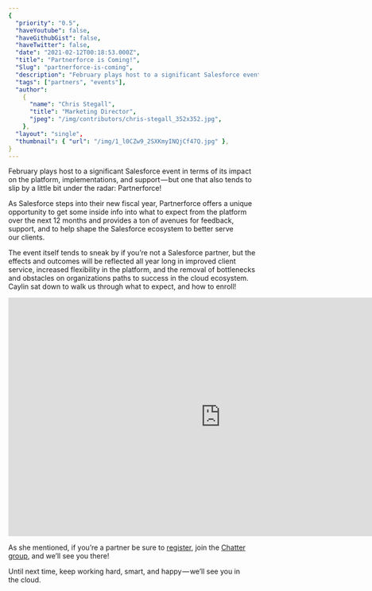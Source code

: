```yaml
---
{
  "priority": "0.5",
  "haveYoutube": false,
  "haveGithubGist": false,
  "haveTwitter": false,
  "date": "2021-02-12T00:18:53.000Z",
  "title": "Partnerforce is Coming!",
  "Slug": "partnerforce-is-coming",
  "description": "February plays host to a significant Salesforce event in terms of its impact on the platform, implementations, and support — but one that also tends to slip by a little bit under the radar: Partnerforce!.",
  "tags": ["partners", "events"],
  "author":
    {
      "name": "Chris Stegall",
      "title": "Marketing Director",
      "jpeg": "/img/contributors/chris-stegall_352x352.jpg",
    },
  "layout": "single",
  "thumbnail": { "url": "/img/1_l0CZw9_2SXKmyINQjCf47Q.jpg" },
}
---
```


February plays host to a significant Salesforce event in terms of its impact on the platform, implementations, and support — but one that also tends to slip by a little bit under the radar: Partnerforce!

As Salesforce steps into their new fiscal year, Partnerforce offers a unique opportunity to get some inside info into what to expect from the platform over the next 12 months and provides a ton of avenues for feedback, support, and to help shape the Salesforce ecosystem to better serve our clients.

The event itself tends to sneak by if you’re not a Salesforce partner, but the effects and outcomes will be reflected all year long in improved client service, increased flexibility in the platform, and the removal of bottlenecks and obstacles on organizations paths to success in the cloud ecosystem.
Caylin sat down to walk us through what to expect, and how to enroll!

<iframe src="https://cdn.embedly.com/widgets/media.html?src=https%3A%2F%2Fwww.youtube.com%2Fembed%2FIQKm7yVXeoM%3Ffeature%3Doembed&amp;display_name=YouTube&amp;url=https%3A%2F%2Fwww.youtube.com%2Fwatch%3Fv%3DIQKm7yVXeoM&amp;image=https%3A%2F%2Fi.ytimg.com%2Fvi%2FIQKm7yVXeoM%2Fhqdefault.jpg&amp;key=a19fcc184b9711e1b4764040d3dc5c07&amp;type=text%2Fhtml&amp;schema=youtube" width="854" height="480" frameborder="0" scrolling="no">[https://medium.com/media/fa50c239643e2db71907d8c1eaef4b55/href](https://medium.com/media/fa50c239643e2db71907d8c1eaef4b55/href)</iframe>

As she mentioned, if you’re a partner be sure to [register](https://partnerforcekickoff.cventevents.com/event/d7021fe4-f3a6-4253-8b89-f65905a7d6e9/websitePage:afd7e8a6-a2eb-4d31-aa96-b34a9277991e), join the [Chatter group](https://partners.salesforce.com/_ui/core/chatter/groups/GroupProfilePage?g=0F94V000000PmY0), and we’ll see you there!

Until next time, keep working hard, smart, and happy — we’ll see you in the cloud.
